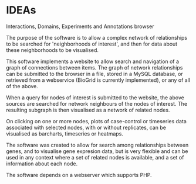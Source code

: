 IDEAs
=====

Interactions, Domains, Experiments and Annotations browser

The purpose of the software is to allow a complex network of relationships to be searched for 'neighborhoods of interest', and then for data about these neighborhoods to be visualised.

This software implements a website to allow search and navigation of a graph of connections between items. The graph of network relationships can be submitted to the browser in a file, stored in a MySQL database, or retrieved from a webservice (BioGrid is currently implemented), or any of all of the above.

When a query for nodes of interest is submitted to the website, the above sources are searched for network neighbours of the nodes of interest.  The resulting subgraph is then visualised as a network of related nodes.

On clicking on one or more nodes, plots of case-control or timeseries data associated with selected nodes, with or without replicates, can be visualised as barcharts, timeseries or heatmaps.

The software was created to allow for search among relationships between genes, and to visualise gene expresion data, but is very flexible and can be used in any context where a set of related nodes is available, and a set of information about each node.

The software depends on a webserver which supports PHP.
